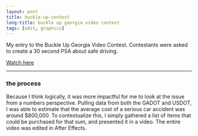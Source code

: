 ```yaml
---
layout: post
title: buckle-up-contest
long-title: buckle up georgia video contest
tags: [edit, graphics]
---
```

My entry to the Buckle Up Georgia Video Contest. Contestants were asked to create a 30 second PSA about safe driving.

<a href="https://youtu.be/JnjeNQLfqD0" target="_blank">Watch here</a>

<hr class="in-content">

### the process
Because I think logically, it was more impactful for me to look at the issue from a numbers perspective. Pulling data from both the GADOT and USDOT, I was able to estimate that the average cost of a serious car accident was around $800,000. To contextualize this, I simply gathered a list of items that could be purchased for that sum, and presented it in a video. The entire video was edited in After Effects. 